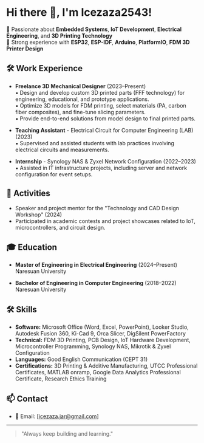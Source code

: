 # Hi there 👋, I'm Icezaza2543!

🔹 Passionate about **Embedded Systems**, **IoT Development**, **Electrical Engineering**, and **3D Printing Technology**  
🔹 Strong experience with **ESP32**, **ESP-IDF**, **Arduino**, **PlatformIO**, **FDM 3D Printer Design**

## 🛠️ Work Experience
- **Freelance 3D Mechanical Designer** (2023–Present)  
  ▪️ Design and develop custom 3D printed parts (FFF technology) for engineering, educational, and prototype applications.  
  ▪️ Optimize 3D models for FDM printing, select materials (PA, carbon fiber composites), and fine-tune slicing parameters.  
  ▪️ Provide end-to-end solutions from model design to final printed parts.

- **Teaching Assistant** - Electrical Circuit for Computer Engineering (LAB) (2023)  
  ▪️ Supervised and assisted students with lab practices involving electrical circuits and measurements.

- **Internship** - Synology NAS & Zyxel Network Configuration (2022–2023)  
  ▪️ Assisted in IT infrastructure projects, including server and network configuration for event setups.

## 🎯 Activities
- Speaker and project mentor for the "Technology and CAD Design Workshop" (2024)  
- Participated in academic contests and project showcases related to IoT, microcontrollers, and circuit design.

## 🎓 Education
- **Master of Engineering in Electrical Engineering** (2024–Present)  
  Naresuan University

- **Bachelor of Engineering in Computer Engineering** (2018–2022)  
  Naresuan University

## 🛠️ Skills
- **Software:** Microsoft Office (Word, Excel, PowerPoint), Looker Studio, Autodesk Fusion 360, Ki-Cad 9, Orca Slicer, DigSilent PowerFactory
- **Technical:** FDM 3D Printing, PCB Design, IoT Hardware Development, Microcontroller Programming, Synology NAS, Mikrotik & Zyxel Configuration
- **Languages:** Good English Communication (CEPT 31)
- **Certifications:** 3D Printing & Additive Manufacturing, UTCC Professional Certificates, MATLAB onramp, Google Data Analytics Professional Certificate, Research Ethics Training

## 📫 Contact
- 📧 Email: [icezaza.jar@gmail.com]

---

> "Always keep building and learning."
